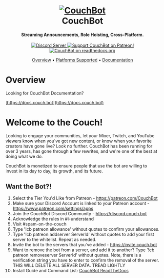<h1 align="center">
  <br>
  <a href="https://couch.bot"><img src="https://i.imgur.com/6nPQ8vN.png" alt="CouchBot"></a>
  <br>
  CouchBot
  <br>
</h1>

<h4 align="center">Streaming Announcements, Role Hoisting, Cross-Platform.</h4>

<p align="center">
  <a href="http://discord.couch.bot">
    <img src="https://discordapp.com/api/guilds/263688866978988032/widget.png?style=shield" alt="Discord Server">
  </a>
  <a href="https://www.patreon.com/CouchBot">
    <img src="https://img.shields.io/badge/Support-CouchBot!-blueviolet.svg" alt="Support CouchBot on Patreon!">
  </a>
  <a href="http://docs.couch.bot">
    <img src="https://readthedocs.org/projects/couchbot/badge/?version=latest" alt="CouchBot on readthedocs.org">
  </a>
</p>

<p align="center">
  <a href="#overview">Overview</a>
  •
  <a href="#platforms-supported">Platforms Supported</a>
  •
  <a href="https://docs.couch.bot/">Documentation</a>
</p>

# Overview

Looking for CouchBot Documentation? 

[https://docs.couch.bot](https://docs.couch.bot)


# Welcome to the Couch!

Looking to engage your communities, let your Mixer, Twitch, and YouTube viewers know when you've got new content, or know when your favorite creators have gone live? Look no further. CouchBot has been running for over 3 years, has gone through a few rewrites, and we're one of the best at doing what we do.

CouchBot is monetized to ensure people that use the bot are willing to invest in its day to day, its growth, and its future. 

## Want the Bot?!

1. Select the Tier You'd Like from Patreon - https://patreon.com/CouchBot
2. Make sure your Discord Account is linked to your Patreon account - https://www.patreon.com/settings/apps
3. Join the CouchBot Discord Community - https://discord.couch.bot
4. Acknowledge the rules in #i-understand
5. Visit #spam-on-the-couch
6. Type '!cb patreon allowance' without quotes to confirm your allowances.
7. Type '!cb patreon addserver ServerId' without quotes to add your first server to the whitelist. Repeat as needed.
8. Invite the bot to the servers that you've added - https://invite.couch.bot
9. Want to remove the bot from a server, and add it to another? Type '!cb patreon removeserver ServerId' without quotes. Note, there is a verification string you have to enter to confirm the removal of the server. THIS WILL DELETE ALL SERVER DATA. TREAD LIGHTLY
10. Install Guide and Command List: [CouchBot ReadTheDocs](https://docs.couch.bot)
